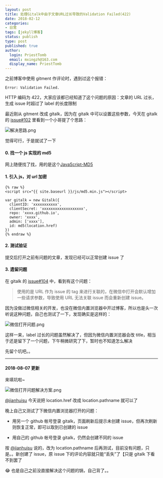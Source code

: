 ```yaml
---
layout: post
title: 处理Gitalk中由于文章URL过长导致的Validation Failed(422)
date: 2018-02-12
categories:
- 日常
tags: [jekyll博客]
status: publish
type: post
published: true
author:
  login: PriestTomb
  email: mxingzh@163.com
  display_name: PriestTomb
---
```


之前博客中使用 gitment 作评论时，遇到过这个报错：

```
Error: Validation Failed.
```

HTTP 编码为 422，大家应该都已经知道了这个问题的原因：文章的 URL 过长，生成 issue 时超过了 label 的长度限制

最近刚从 gitment 改成 gitalk，因为在 gitalk 中可以设置这些参数，今天在 gitalk 的 [issue#102](https://github.com/gitalk/gitalk/issues/102) 里看到一个小哥提了个思路：

![解决思路.png](https://i.loli.net/2018/11/07/5be2f29518eed.png)

觉得可行，于是就试了一下

#### 0. 找一个 js 实现的 md5

网上随便找了找，用的是这个[JavaScript-MD5](https://github.com/blueimp/JavaScript-MD5)

#### 1. 引入 js，对 url 加密

```
{% raw %}
<script src="{{ site.baseurl }}/js/md5.min.js"></script>

var gitalk = new Gitalk({
  clientID: 'xxxxxxxxxxx',
  clientSecret: 'xxxxxxxxxxxxxxxxxxx',
  repo: 'xxxx.github.io',
  owner: 'xxxx',
  admin: ['xxxx'],
  id: md5(location.href)
})
{% endraw %}
```

#### 2. 测试验证

提交后打开之前有问题的文章，发现已经可以正常创建 issue 了

#### 3. 遗留问题

在 gitalk 的 [issue#104](https://github.com/gitalk/gitalk/issues/104) 中，看到有这个问题：

> 使用的是 URL 作为 issue 的 tag 来进行关联的，在微信中打开会默认增加一些请求参数，导致使用 URL 无法关联 issue 而会重新创建 issue。

因为没做过微信相关的开发，也没在微信内置浏览器中开过博客，所以也是头一次听说这种问题，自己也测试了一下，发现确实是这样的：

![微信打开问题.png](https://i.loli.net/2018/11/07/5be2f2952458d.png)

这样一来，label 过长的问题虽然解决了，但因为微信内置浏览器会改 title，相当于还是留下了一个问题，下午稍微研究了下，暂时也不知道怎么解决

先留个坑吧。。

---

#### 2018-08-07 更新

来填坑啦~

![微信打开问题解决方案.png](https://i.loli.net/2018/11/07/5be2f2952174e.png)

[@jianhuisu](https://github.com/jianhuisu) 今天说把 location.href 改成 location.pathname 就可以了

晚上自己又测试了下微信内置浏览器打开的问题：

* 用另一个 github 帐号登录 gitalk，页面刷新后提示未创建 issue，但再次刷新则恢复正常，即可以取到已创建的 issue

* 用自己的 github 帐号登录 gitalk，仍然会创建不同的 issue

按 [@jianhuisu](https://github.com/jianhuisu) 说的，改为 location.pathname 后再测试，目前没有问题，只是。。新创建了 issue，原 issue 下的评论内容就只能“丢失”了【只是 gitalk 下看不到罢了

😂 也是自己之前没直接解决这个问题的锅，自己背了。。

